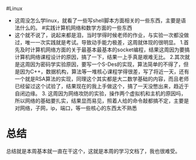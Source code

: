 #Linux
- 这周没怎么学linux，就看了一些写shell脚本方面相关的一些东西，主要是语法什么的。
#实践计算机网络和数学方面的一些东西
- 这个就不说了，说起来都是泪，当时学得时候老师的作业，与实验一次都没做过，唯一一次实践就是考试。导致动手能力极差，这周就体现的很明显。
    1.首先及时计算机网络方面的关于最基本最基本的socket编程，结果这周因为要搞计算机网络课程设计的原因，搞了一下，结果一上手真是艰难无比。
    2.其次就是这周因为密码学实验原因，要写一个S-Des的实现，算法简单的不得了，但是因为C++，数据机构，算法等一堆核心课程学得很差，写了将近一天，还有一个就是RSA算法的实现，同理这个其实都是大二数学基础的内容，而且老师已经留过这个试验了，结果现在的我上手做这个，搞了一天没憋出来，趋近于自闭边缘。
    3. 这周因为网络攻防的实验，操作两个虚拟机和主机的原因吗，所以网络的基础要扎实，结果显而易见，照着人给的命令敲都搞不定，主要是对网络，子网，ip，端口，等一些核心的东西太不熟悉
# 总结
 总结就是本周基本就一直在干这个，这就是本周的学习文档了，我也很难受。
